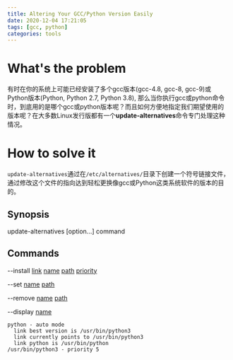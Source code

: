 ```yaml
---
title: Altering Your GCC/Python Version Easily
date: 2020-12-04 17:21:05
tags: [gcc, python]
categories: tools
---
```


# What's the problem
有时在你的系统上可能已经安装了多个gcc版本(gcc-4.8, gcc-8, gcc-9)或Python版本(Python, Python 2.7, Python 3.8), 那么当你执行gcc或python命令时，到底用的是哪个gcc或python版本呢？而且如何方便地指定我们期望使用的版本呢？在大多数Linux发行版都有一个**update-alternatives**命令专门处理这种情况。

<!--more-->

# How to solve it
`update-alternatives`通过在`/etc/alternatives/`目录下创建一个符号链接文件，通过修改这个文件的指向达到轻松更换像gcc或Python这类系统软件的版本的目的。

## Synopsis

update-alternatives [option...] command

## Commands

--install <u>link</u> <u>name</u> <u>path</u> <u>priority</u>

--set <u>name</u> <u>path</u>

--remove <u>name</u> <u>path</u>

--display <u>name</u>
```ascii update-alternatives --display python
python - auto mode
  link best version is /usr/bin/python3
  link currently points to /usr/bin/python3
  link python is /usr/bin/python
/usr/bin/python3 - priority 5
```

